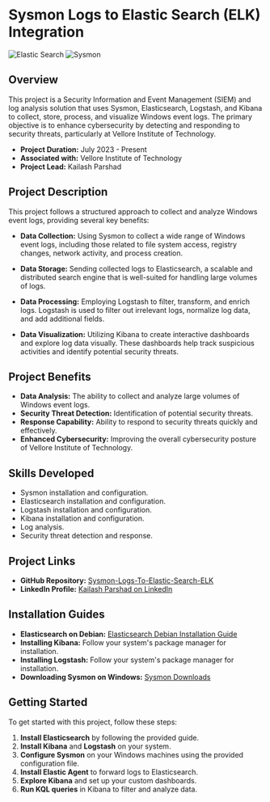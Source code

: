 # Sysmon Logs to Elastic Search (ELK) Integration

![Elastic Search](https://miro.medium.com/v2/resize:fit:640/format:webp/1*AYP0Mg_MwJMm3Kbx8Xa8lQ.png)
![Sysmon](https://i.postimg.cc/5yPVHtjR/Sysinternals-Suite-2018-Free-Download-17.jpg)
## Overview

This project is a Security Information and Event Management (SIEM) and log analysis solution that uses Sysmon, Elasticsearch, Logstash, and Kibana to collect, store, process, and visualize Windows event logs. The primary objective is to enhance cybersecurity by detecting and responding to security threats, particularly at Vellore Institute of Technology.

- **Project Duration:** July 2023 - Present
- **Associated with:** Vellore Institute of Technology
- **Project Lead:** Kailash Parshad

## Project Description

This project follows a structured approach to collect and analyze Windows event logs, providing several key benefits:

- **Data Collection:** Using Sysmon to collect a wide range of Windows event logs, including those related to file system access, registry changes, network activity, and process creation.

- **Data Storage:** Sending collected logs to Elasticsearch, a scalable and distributed search engine that is well-suited for handling large volumes of logs.

- **Data Processing:** Employing Logstash to filter, transform, and enrich logs. Logstash is used to filter out irrelevant logs, normalize log data, and add additional fields.

- **Data Visualization:** Utilizing Kibana to create interactive dashboards and explore log data visually. These dashboards help track suspicious activities and identify potential security threats.

## Project Benefits

- **Data Analysis:** The ability to collect and analyze large volumes of Windows event logs.
- **Security Threat Detection:** Identification of potential security threats.
- **Response Capability:** Ability to respond to security threats quickly and effectively.
- **Enhanced Cybersecurity:** Improving the overall cybersecurity posture of Vellore Institute of Technology.

## Skills Developed

- Sysmon installation and configuration.
- Elasticsearch installation and configuration.
- Logstash installation and configuration.
- Kibana installation and configuration.
- Log analysis.
- Security threat detection and response.

## Project Links

- **GitHub Repository:** [Sysmon-Logs-To-Elastic-Search-ELK](https://github.com/at0m-b0mb)
- **LinkedIn Profile:** [Kailash Parshad on LinkedIn](https://www.linkedin.com/in/kailash-parshad/)

## Installation Guides

- **Elasticsearch on Debian:** [Elasticsearch Debian Installation Guide](https://www.elastic.co/guide/en/elasticsearch/reference/current/deb.html)
- **Installing Kibana:** Follow your system's package manager for installation.
- **Installing Logstash:** Follow your system's package manager for installation.
- **Downloading Sysmon on Windows:** [Sysmon Downloads](https://docs.microsoft.com/en-us/sysinternals/downloads/sysmon)

## Getting Started

To get started with this project, follow these steps:

1. **Install Elasticsearch** by following the provided guide.
2. **Install Kibana** and **Logstash** on your system.
3. **Configure Sysmon** on your Windows machines using the provided configuration file.
4. **Install Elastic Agent** to forward logs to Elasticsearch.
5. **Explore Kibana** and set up your custom dashboards.
6. **Run KQL queries** in Kibana to filter and analyze data.
